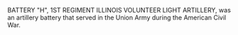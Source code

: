 BATTERY "H", 1ST REGIMENT ILLINOIS VOLUNTEER LIGHT ARTILLERY, was an artillery battery that served in the Union Army during the American Civil War.
